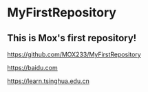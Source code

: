 # MyFirstRepository
## This is Mox's first repository!

https://github.com/MOX233/MyFirstRepository

https://baidu.com

https://learn.tsinghua.edu.cn
